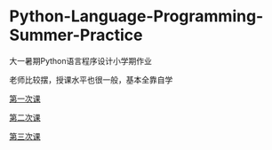 # Python-Language-Programming-Summer-Practice
大一暑期Python语言程序设计小学期作业

老师比较摆，授课水平也很一般，基本全靠自学

[第一次课](lesson1)

[第二次课](lesson2)

[第三次课](lesson3)
